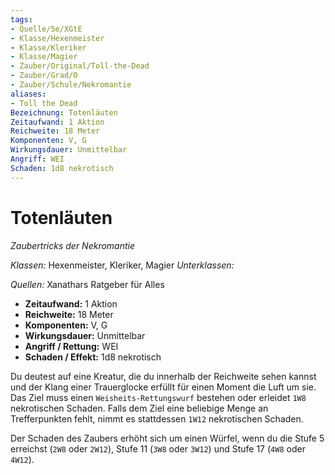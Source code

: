 ```yaml
---
tags:
- Quelle/5e/XGtE
- Klasse/Hexenmeister
- Klasse/Kleriker
- Klasse/Magier
- Zauber/Original/Toll-the-Dead
- Zauber/Grad/0
- Zauber/Schule/Nekromantie
aliases:
- Toll the Dead
Bezeichnung: Totenläuten
Zeitaufwand: 1 Aktion
Reichweite: 18 Meter
Komponenten: V, G
Wirkungsdauer: Unmittelbar
Angriff: WEI
Schaden: 1d8 nekrotisch
---
```

# Totenläuten
_Zaubertricks der Nekromantie_

_Klassen:_ Hexenmeister, Kleriker, Magier
_Unterklassen:_

_Quellen:_ Xanathars Ratgeber für Alles

- **Zeitaufwand:** 1 Aktion
- **Reichweite:** 18 Meter
- **Komponenten:** V, G
- **Wirkungsdauer:** Unmittelbar
- **Angriff / Rettung:** WEI
- **Schaden / Effekt:** 1d8 nekrotisch

Du deutest auf eine Kreatur, die du innerhalb der Reichweite sehen kannst und der Klang einer Trauerglocke erfüllt für einen Moment die Luft um sie. Das Ziel muss einen `Weisheits-Rettungswurf` bestehen oder erleidet `1W8` nekrotischen Schaden. Falls dem Ziel eine beliebige Menge an Trefferpunkten fehlt, nimmt es stattdessen `1W12` nekrotischen Schaden.

Der Schaden des Zaubers erhöht sich um einen Würfel, wenn du die Stufe 5 erreichst (`2W8` oder `2W12`), Stufe 11 (`3W8` oder `3W12`) und  Stufe 17 (`4W8` oder `4W12`).
